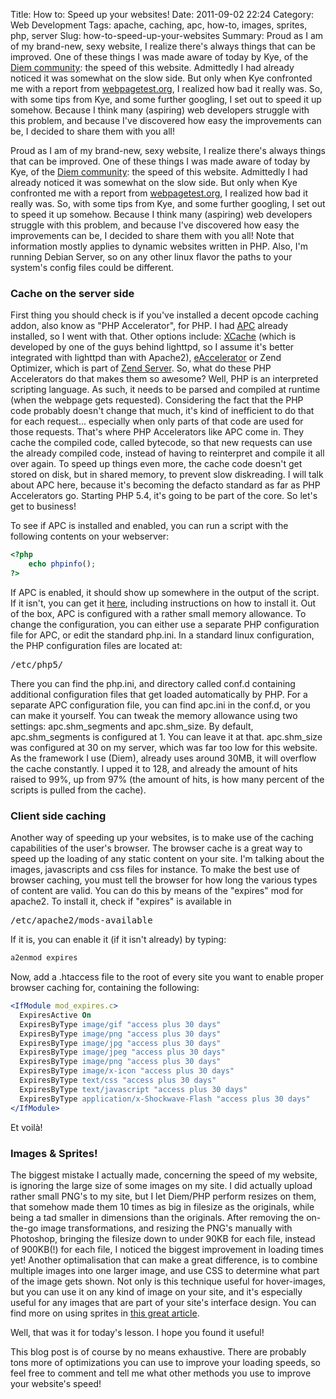Title: How to: Speed up your websites!
Date: 2011-09-02 22:24
Category: Web Development
Tags: apache, caching, apc, how-to, images, sprites, php, server
Slug: how-to-speed-up-your-websites
Summary: Proud as I am of my brand-new, sexy website, I realize there's always things that can be improved. One of these things I was made aware of today by Kye, of the [Diem community](http://community.diem-project.org/ "Diem Community"): the speed of this website. Admittedly I had already noticed it was somewhat on the slow side. But only when Kye confronted me with a report from [webpagetest.org](http://www.webpagetest.org "Webpagetest"), I realized how bad it really was. So, with some tips from Kye, and some further googling, I set out to speed it up somehow. Because I think many (aspiring) web developers struggle with this problem, and because I've discovered how easy the improvements can be, I decided to share them with you all!

Proud as I am of my brand-new, sexy website, I realize there's always things that can be improved. One of these things I was made aware of today by Kye, of the [Diem community](http://community.diem-project.org/ "Diem Community"): the speed of this website. Admittedly I had already noticed it was somewhat on the slow side. But only when Kye confronted me with a report from [webpagetest.org](http://www.webpagetest.org "Webpagetest"), I realized how bad it really was. So, with some tips from Kye, and some further googling, I set out to speed it up somehow. Because I think many (aspiring) web developers struggle with this problem, and because I've discovered how easy the improvements can be, I decided to share them with you all! 
Note that information mostly applies to dynamic websites written in PHP. Also, I'm running Debian Server, so on any other linux flavor the paths to your system's config files could be different.

### Cache on the server side
First thing you should check is if you've installed a decent opcode caching addon, also know as "PHP Accelerator", for PHP. I had [APC](http://pecl.php.net/package/APC "APC") already installed, so I went with that. Other options include: [XCache](http://xcache.lighttpd.net/ "XCache") (which is developed by one of the guys behind lighttpd, so I assume it's better integrated with lighttpd than with Apache2), [eAccelerator](http://www.eaccelerator.net/ "eAccelerator") or Zend Optimizer, which is part of [Zend Server](http://www.zend.com/products/server/ "Zend Server").
So, what do these PHP Accelerators do that makes them so awesome? Well, PHP is an interpreted scripting language. As such, it needs to be parsed and compiled at runtime (when the webpage gets requested). Considering the fact that the PHP code probably doesn't change that much, it's kind of inefficient to do that for each request... especially when only parts of that code are used for those requests. That's where PHP Accelerators like APC come in. They cache the compiled code, called bytecode, so that new requests can use the already compiled code, instead of having to reinterpret and compile it all over again. To speed up things even more, the cache code doesn't get stored on disk, but in shared memory, to prevent slow diskreading. I will talk about APC here, because it's becoming the defacto standard as far as PHP Accelerators go. Starting PHP 5.4, it's going to be part of the core. 
So let's get to business! 

To see if APC is installed and enabled, you can run a script with the following contents on your webserver:
```php
<?php
    echo phpinfo();
?>
```
     
If APC is enabled, it should show up somewhere in the output of the script. If it isn't, you can get it [here](http://pecl.php.net/package/APC "APC"), including instructions on how to install it.
Out of the box, APC is configured with a rather small memory allowance. To change the configuration, you can either use a separate PHP configuration file for APC, or edit the standard php.ini. In a standard linux configuration, the PHP configuration files are located at: <pre>/etc/php5/</pre> There you can find the php.ini, and directory called conf.d containing additional configuration files that get loaded automatically by PHP. For a separate APC configuration file, you can find apc.ini in the conf.d, or you can make it yourself. 
You can tweak the memory allowance using two settings: apc.shm_segments and apc.shm_size. By default, apc.shm_segments is configured at 1. You can leave it at that. apc.shm_size was configured at 30 on my server, which was far too low for this website. As the framework I use (Diem), already uses around 30MB, it will overflow the cache constantly. I upped it to 128, and already the amount of hits raised to 99%, up from 97% (the amount of hits, is how many percent of the scripts is pulled from the cache).

### Client side caching
Another way of speeding up your websites, is to make use of the caching capabilities of the user's browser. The browser cache is a great way to speed up the loading of any static content on your site. I'm talking about the images, javascripts and css files for instance. To make the best use of browser caching, you must tell the browser for how long the various types of content are valid. You can do this by means of the "expires" mod for apache2. To install it, check if "expires" is available in <pre>/etc/apache2/mods-available</pre>
If it is, you can enable it (if it isn't already) by typing:
```bash
a2enmod expires
```

Now, add a .htaccess file to the root of every site you want to enable proper browser caching for, containing the following:
```apache
<IfModule mod_expires.c>
  ExpiresActive On
  ExpiresByType image/gif "access plus 30 days"
  ExpiresByType image/png "access plus 30 days"
  ExpiresByType image/jpg "access plus 30 days"
  ExpiresByType image/jpeg "access plus 30 days"
  ExpiresByType image/png "access plus 30 days"
  ExpiresByType image/x-icon "access plus 30 days"
  ExpiresByType text/css "access plus 30 days"
  ExpiresByType text/javascript "access plus 30 days"
  ExpiresByType application/x-Shockwave-Flash "access plus 30 days"
</IfModule>
```

Et voilà!

### Images & Sprites!
The biggest mistake I actually made, concerning the speed of my website, is ignoring the large size of some images on my site. I did actually upload rather small PNG's to my site, but I let Diem/PHP perform resizes on them, that somehow made them 10 times as big in filesize as the originals, while being a tad smaller in dimensions than the originals. After removing the on-the-go image transformations, and resizing the PNG's manually with Photoshop, bringing the filesize down to under 90KB for each file, instead of 900KB(!) for each file, I noticed the biggest improvement in loading times yet!
Another optimalisation that can make a great difference, is to combine multiple images into one larger image, and use CSS to determine what part of the image gets shown. Not only is this technique useful for hover-images, but you can use it on any kind of image on your site, and it's especially useful for any images that are part of your site's interface design. You can find more on using sprites in [this great article](http://css-tricks.com/158-css-sprites/ "Sprites, make it right!").

Well, that was it for today's lesson. I hope you found it useful!

This blog post is of course by no means exhaustive. There are probably tons more of optimizations you can use to improve your loading speeds, so feel free to comment and tell me what other methods you use to improve your website's speed!

